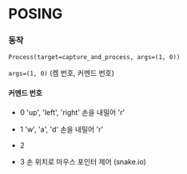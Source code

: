 # POSING

### 동작
```
Process(target=capture_and_process, args=(1, 0))
```
`args=(1, 0)` (켐 번호, 커멘드 번호) 

#### 커멘드 번호
- 0
  'up', 'left', 'right'
  손을 내밀어 'r'
- 1
  'w', 'a', 'd'
  손을 내밀어 'r'
- 2
  
- 3
  손 위치로 마우스 포인터 제어 (snake.io)
